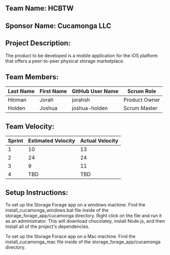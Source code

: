 ## Team Name: HCBTW

## Sponsor Name: Cucamonga LLC

## Project Description:
The product to be developed is a mobile application for the iOS
platform that offers a peer-to-peer physical storage marketplace.

## Team Members:

Last Name       | First Name      | GitHub User Name     | Scrum Role
--------------- | --------------- | -------------------- | ---------------
Hinman          | Jorah           | jorahsh              | Product Owner
Holden          | Joshua          | joshua-holden        | Scrum Master


## Team Velocity:

Sprint | Estimated Velocity | Actual Velocity
------ | ------------------ | ---------------
1      | 10                 | 13
2      | 24                 | 24
3      | 9                  | 11
4      | TBD                | TBD

## Setup Instructions:

To set up the Storage Forage app on a windows machine. Find the install_cucamonga_windows.bat
file inside of the storage_forage_app/cucamonga directory. Right click on the file and run it
as an administrator. This will download chocolatey, install Node.js, and then install all of
the project's dependencies.

To set up the Storage Forace app on a Mac machine. Find the install_cucamonga_mac file inside
of the storage_forage_app/cucamonga directory.

